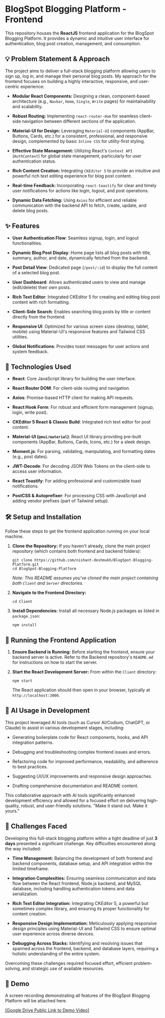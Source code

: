 BlogSpot Blogging Platform - Frontend
=====================================

This repository houses the **ReactJS** frontend application for the BlogSpot Blogging Platform. It provides a dynamic and intuitive user interface for authentication, blog post creation, management, and consumption.

💡 Problem Statement & Approach
-------------------------------

The project aims to deliver a full-stack blogging platform allowing users to sign up, log in, and manage their personal blog posts. My approach for the frontend focuses on building a highly interactive, responsive, and user-centric experience:

-   **Modular React Components:** Designing a clean, component-based architecture (e.g., `Navbar`, `Home`, `Single`, `Write` pages) for maintainability and scalability.

-   **Robust Routing:** Implementing `react-router-dom` for seamless client-side navigation between different sections of the application.

-   **Material-UI for Design:** Leveraging `Material-UI` components (AppBar, Buttons, Cards, etc.) for a consistent, professional, and responsive design, complemented by basic `Inline CSS` for utility-first styling.

-   **Effective State Management:** Utilizing React's `Context API` (`AuthContext`) for global state management, particularly for user authentication status.

-   **Rich Content Creation:** Integrating `CKEditor 5` to provide an intuitive and powerful rich text editing experience for blog post content.

-   **Real-time Feedback:** Incorporating `react-toastify` for clear and timely user notifications for actions like login, logout, and post operations.

-   **Dynamic Data Fetching:** Using `Axios` for efficient and reliable communication with the backend API to fetch, create, update, and delete blog posts.

✨ Features
----------

-   **User Authentication Flow**: Seamless signup, login, and logout functionalities.

-   **Dynamic Blog Post Display**: Home page lists all blog posts with title, summary, author, and date, dynamically fetched from the backend.

-   **Post Detail View**: Dedicated page (`/post/:id`) to display the full content of a selected blog post.

-   **User Dashboard**: Allows authenticated users to view and manage (edit/delete) their own posts.

-   **Rich Text Editor**: Integrated CKEditor 5 for creating and editing blog post content with rich formatting.

-   **Client-Side Search**: Enables searching blog posts by title or content directly from the frontend.

-   **Responsive UI**: Optimized for various screen sizes (desktop, tablet, mobile) using Material-UI's responsive features and Tailwind CSS utilities.

-   **Global Notifications**: Provides toast messages for user actions and system feedback.

🚀 Technologies Used
--------------------

-   **React**: Core JavaScript library for building the user interface.

-   **React Router DOM**: For client-side routing and navigation.

-   **Axios**: Promise-based HTTP client for making API requests.

-   **React Hook Form**: For robust and efficient form management (signup, login, write post).

-   **CKEditor 5 React & Classic Build**: Integrated rich text editor for post content.

-   **Material-UI (`@mui/material`)**: React UI library providing pre-built components (AppBar, Buttons, Cards, Icons, etc.) for a sleek design.

-   **Moment.js**: For parsing, validating, manipulating, and formatting dates (e.g., post dates).

-   **JWT-Decode**: For decoding JSON Web Tokens on the client-side to access user information.

-   **React Toastify**: For adding professional and customizable toast notifications.

-   **PostCSS & Autoprefixer**: For processing CSS with JavaScript and adding vendor prefixes (part of Tailwind setup).

🛠️ Setup and Installation
--------------------------

Follow these steps to get the frontend application running on your local machine.

1.  **Clone the Repository:** If you haven't already, clone the main project repository (which contains both frontend and backend folders):

    ```
    git clone https://github.com/nishant-deshmukh/BlogSpot-Blogging-Platform.git
    cd BlogSpot-Blogging-Platform

    ```

    *Note: This README assumes you've cloned the main project containing both `Client` and `Server` directories.*

2.  **Navigate to the Frontend Directory:**

    ```
    cd Client

    ```

3.  **Install Dependencies:** Install all necessary Node.js packages as listed in `package.json`:

    ```
    npm install

    ```

🏃 Running the Frontend Application
-----------------------------------

1.  **Ensure Backend is Running:** Before starting the frontend, ensure your backend server is active. Refer to the Backend repository's `README.md` for instructions on how to start the server.

2.  **Start the React Development Server:** From within the `Client` directory:

    ```
    npm start

    ```

    The React application should then open in your browser, typically at `http://localhost:3000`.

🤖 AI Usage in Development
--------------------------

This project leveraged AI tools (such as Cursor AI/Codium, ChatGPT, or Claude) to assist in various development stages, including:

-   Generating boilerplate code for React components, hooks, and API integration patterns.

-   Debugging and troubleshooting complex frontend issues and errors.

-   Refactoring code for improved performance, readability, and adherence to best practices.

-   Suggesting UI/UX improvements and responsive design approaches.

-   Drafting comprehensive documentation and README content.

This collaborative approach with AI tools significantly enhanced development efficiency and allowed for a focused effort on delivering high-quality, robust, and user-friendly solutions. "Make it stand out. Make it yours."

🚧 Challenges Faced
-------------------

Developing this full-stack blogging platform within a tight deadline of just **3 days** presented a significant challenge. Key difficulties encountered along the way included:

-   **Time Management:** Balancing the development of both frontend and backend components, database setup, and API integration within the limited timeframe.

-   **Integration Complexities:** Ensuring seamless communication and data flow between the React frontend, Node.js backend, and MySQL database, including handling authentication tokens and data serialization.

-   **Rich Text Editor Integration:** Integrating CKEditor 5, a powerful but sometimes complex library, and ensuring its proper functionality for content creation.

-   **Responsive Design Implementation:** Meticulously applying responsive design principles using Material-UI and Tailwind CSS to ensure optimal user experience across diverse devices.

-   **Debugging Across Stacks:** Identifying and resolving issues that spanned across the frontend, backend, and database layers, requiring a holistic understanding of the entire system.

Overcoming these challenges required focused effort, efficient problem-solving, and strategic use of available resources.

🎥 Demo
-------

A screen recording demonstrating all features of the BlogSpot Blogging Platform will be attached here.

[[Google Drive Public Link to Demo Video]](https://drive.google.com/file/d/1BA-lZw63A3D8Rr-EUn1Cfl_TsflVZiEI/view?usp=drive_link)
